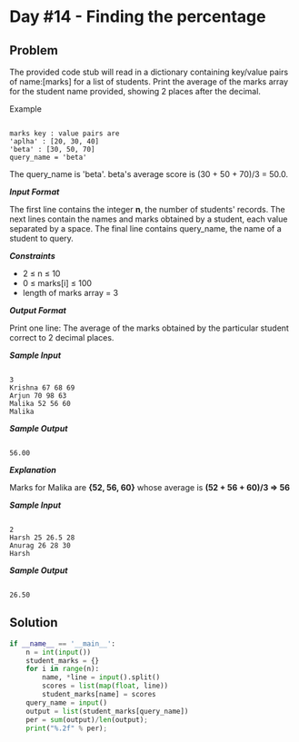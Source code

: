 # Day #14 - Finding the percentage
## Problem

The provided code stub will read in a dictionary containing key/value pairs of name:[marks] for a list of students. Print the average of the marks array for the student name provided, showing 2 places after the decimal.

Example
```

marks key : value pairs are
'aplha' : [20, 30, 40]
'beta' : [30, 50, 70]
query_name = 'beta'

```
The query_name is 'beta'. beta's average score is (30 + 50 + 70)/3 = 50.0.

***Input Format***

The first line contains the integer **n**, the number of students' records. The next  lines contain the names and marks obtained by a student, each value separated by a space. The final line contains query_name, the name of a student to query.

***Constraints***
+ 2 ≤ n ≤ 10
+ 0 ≤   marks[i] ≤ 100
+ length of marks array = 3

***Output Format***

Print one line: The average of the marks obtained by the particular student correct to 2 decimal places.

***Sample Input***
```

3
Krishna 67 68 69
Arjun 70 98 63
Malika 52 56 60
Malika

```
***Sample Output***
```

56.00

```
***Explanation***

Marks for Malika are **{52, 56, 60}** whose average is ****(52 + 56 + 60)/3 => 56****

***Sample Input***
```

2
Harsh 25 26.5 28
Anurag 26 28 30
Harsh

```
***Sample Output***
```

26.50

```

## Solution
```py
if __name__ == '__main__':
    n = int(input())
    student_marks = {}
    for i in range(n):
        name, *line = input().split()
        scores = list(map(float, line))
        student_marks[name] = scores
    query_name = input()
    output = list(student_marks[query_name])    
    per = sum(output)/len(output);
    print("%.2f" % per); 
```
